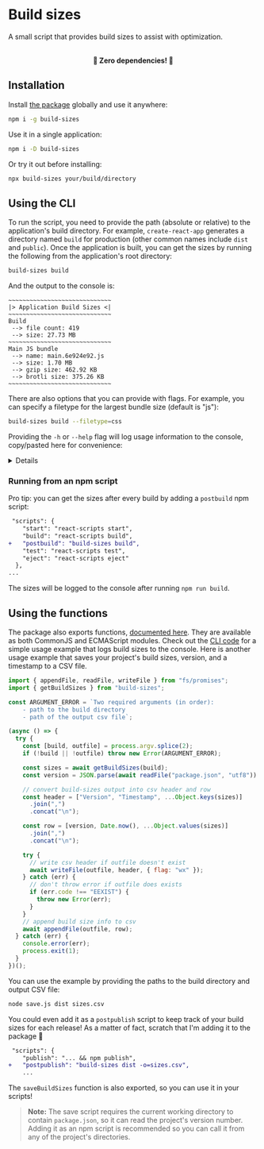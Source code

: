 # Build sizes

A small script that provides build sizes to assist with optimization.

<br>
<div align="center">
    <b>🚀 Zero dependencies! 🚀</b>
</div>

## Installation

Install [the package](https://www.npmjs.com/package/build-sizes) globally and use it anywhere:

```bash
npm i -g build-sizes
```

Use it in a single application:

```bash
npm i -D build-sizes
```

Or try it out before installing:

```bash
npx build-sizes your/build/directory
```

## Using the CLI

To run the script, you need to provide the path (absolute or relative) to the application's build directory. For example, `create-react-app` generates a directory named `build` for production (other common names include `dist` and `public`). Once the application is built, you can get the sizes by running the following from the application's root directory:

```bash
build-sizes build
```

And the output to the console is:

```
~~~~~~~~~~~~~~~~~~~~~~~~~~~~~
|> Application Build Sizes <|
~~~~~~~~~~~~~~~~~~~~~~~~~~~~~ 
Build 
 --> file count: 419 
 --> size: 27.73 MB 
~~~~~~~~~~~~~~~~~~~~~~~~~~~~~ 
Main JS bundle 
 --> name: main.6e924e92.js 
 --> size: 1.70 MB 
 --> gzip size: 462.92 KB 
 --> brotli size: 375.26 KB 
~~~~~~~~~~~~~~~~~~~~~~~~~~~~~

```

There are also options that you can provide with flags. For example, you can specify a filetype for the largest bundle size (default is "js"):

```bash
build-sizes build --filetype=css
```

Providing the `-h` or `--help` flag will log usage information to the console, copy/pasted here for convenience:

<details>

### Arguments
**path [required]**
- Path to the build directory

### Options

**-b, --binary  [boolean]**
- Convert bytes to human readable format in base 2 instead of base 10 

**-d, --decimals**
- Number of decimal places for rounding bytes to a human readable format (default is 2)

**-f, --filetype**
- Filetype of the main bundle (default is js)

**-o, --outfile**
- Path to a file for saving build sizes as CSV data 

**-p, --path [required]**
- Path to the build directory (also available as argument) 

### Examples

`build-sizes dist` 
- Simplest usage with sane defaults
 
`build-sizes dist --filetype=css --binary --decimals=1`
- Size of the largest css file with tweaked number formatting
  
`build-sizes -f=css -b -d=1 -p=dist`
- Same as above, but use a flag for path when it's not the first argument

`build-sizes dist --outfile=data/build-sizes.csv`
- Save the build sizes to a csv

</details>


### Running from an npm script

Pro tip: you can get the sizes after every build by adding a `postbuild` npm script:

```diff
 "scripts": {
    "start": "react-scripts start",
    "build": "react-scripts build",
+   "postbuild": "build-sizes build",
    "test": "react-scripts test",
    "eject": "react-scripts eject"
  },
...
```

The sizes will be logged to the console after running `npm run build`.

## Using the functions

The package also exports functions, [documented here](https://benelan.github.io/build-sizes/global.html). They are available as both CommonJS and ECMAScript modules. Check out the [CLI code](https://github.com/benelan/build-sizes/blob/master/src/cli.js) for a simple usage example that logs build sizes to the console. Here is another usage example that saves your project's build sizes, version, and a timestamp to a CSV file.

```js
import { appendFile, readFile, writeFile } from "fs/promises";
import { getBuildSizes } from "build-sizes";

const ARGUMENT_ERROR = `Two required arguments (in order):
    - path to the build directory
    - path of the output csv file`;

(async () => {
  try {
    const [build, outfile] = process.argv.splice(2);
    if (!build || !outfile) throw new Error(ARGUMENT_ERROR);

    const sizes = await getBuildSizes(build);
    const version = JSON.parse(await readFile("package.json", "utf8")).version;

    // convert build-sizes output into csv header and row
    const header = ["Version", "Timestamp", ...Object.keys(sizes)]
      .join(",")
      .concat("\n");

    const row = [version, Date.now(), ...Object.values(sizes)]
      .join(",")
      .concat("\n");

    try {
      // write csv header if outfile doesn't exist
      await writeFile(outfile, header, { flag: "wx" });
    } catch (err) {
      // don't throw error if outfile does exists
      if (err.code !== "EEXIST") {
        throw new Error(err);
      }
    }
    // append build size info to csv
    await appendFile(outfile, row);
  } catch (err) {
    console.error(err);
    process.exit(1);
  }
})();
```

You can use the example by providing the paths to the build directory and output CSV file:

```bash
node save.js dist sizes.csv
```

You could even add it as a `postpublish` script to keep track of your build sizes for each release! As a matter of fact, scratch that I'm adding it to the package 🚀


```diff
 "scripts": {
    "publish": "... && npm publish",
+   "postpublish": "build-sizes dist -o=sizes.csv",
    ...
```
The `saveBuildSizes` function is also exported, so you can use it in your scripts! 

> **Note:** The save script requires the current working directory to contain `package.json`, so it can read the project's version number. Adding it as an npm script is recommended so you can call it from any of the project's directories.